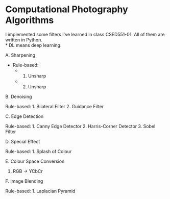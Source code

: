 # Computational Photography Algorithms

I implemented some filters I've learned in class CSED551-01. All of them are written in Python.  
\* DL means deep learning.  

A. Sharpening  
  - Rule-based:    
    - 1. Unsharp  
    - 2. Unsharp  
  
B. Denoising

  Rule-based:
    1. Bilateral Filter
    2. Guidance Filter
  
C. Edge Detection

  Rule-based:
    1. Canny Edge Detector
    2. Harris-Corner Detector
    3. Sobel Filter
  
D. Special Effect

  Rule-based:
    1. Splash of Colour
  
E. Colour Space Conversion
  1. RGB -> YCbCr


F. Image Blending

  Rule-based:
    1. Laplacian Pyramid

